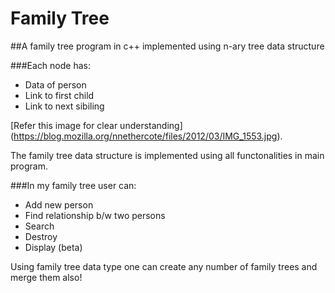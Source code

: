 # Family Tree
##A family tree program in c++ implemented using n-ary tree data structure

###Each node has:
* Data of person
* Link to first child
* Link to next sibiling

[Refer this image for clear understanding] (https://blog.mozilla.org/nnethercote/files/2012/03/IMG_1553.jpg).

The family tree data structure is implemented using all functonalities in main program.

###In my family tree user can:
* Add new person
* Find relationship b/w two persons
* Search
* Destroy
* Display (beta)

Using family tree data type one can create any number of family trees and merge them also!
